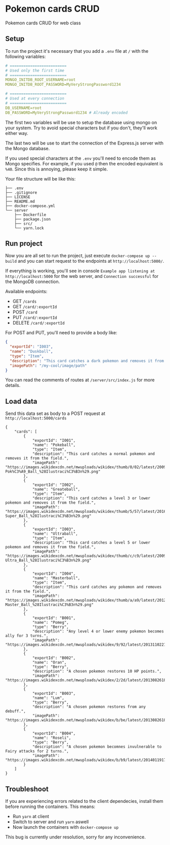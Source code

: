 # Pokemon cards CRUD
Pokemon cards CRUD for web class

## Setup
To run the project it's necessary that you add a `.env` file at `/` with the following variables:
```yaml
# =========================
# Used only the first time
# =========================
MONGO_INITDB_ROOT_USERNAME=root
MONGO_INITDB_ROOT_PASSWORD=MyVeryStrongPassword1234

# =========================
# Used at every connection
# =========================
DB_USERNAME=root
DB_PASSWORD=MyVeryStrongPassword1234 # Already encoded
```
The first two variables will be use to setup the database using mongo on your system. Try to avoid special characters but if you don't, they'll work either way.

The last two will be use to start the connection of the Express.js server with the Mongo database. 

If you used special characters at the `.env` you'll need to encode them as Mongo specifies. For example, if you used `@` then the encoded equivalent is `%40`. Since this is annoying, please keep it simple.

Your file structure will be like this:
```
├── .env
├── .gitignore
├── LICENSE
├── README.md
├── docker-compose.yml
└── server
    ├── Dockerfile
    ├── package.json
    ├── src/
    └── yarn.lock
```

## Run project
Now you are all set to run the project, just execute `docker-compose up --build` and you can start request to the endpoints at `http://localhost:5000/`.

If everything is working, you'll see in console `Example app listening at http://localhost:5000` for the web server, and `Connection successful` for the MongoDB connection.

Available endpoints:

- GET `/cards`
- GET `/card/:exportId`
- POST `/card`
- PUT `/card/:exportId`
- DELETE `/card/:exportId`

For POST and PUT, you'll need to provide a body like:
```JSON
{
  "exportId": "I003",
  "name": "Duskball",
  "type": "Item",
  "description": "This card catches a dark pokemon and removes it from the field.",
  "imagePath": "/my-cool/image/path"
}
```
You can read the comments of routes at `/server/src/index.js` for more details.


## Load data
Send this data set as body to a POST request at `http://localhost:5000/cards`
```
{
    "cards": [
        {
            "exportId": "I001",
            "name": "Pokeball",
            "type": "Item",
            "description": "This card catches a normal pokemon and removes it from the field.",
            "imagePath": "https://images.wikidexcdn.net/mwuploads/wikidex/thumb/0/02/latest/20090125150654/Pok%C3%A9_Ball_%28Ilustraci%C3%B3n%29.png/150px-Pok%C3%A9_Ball_%28Ilustraci%C3%B3n%29.png"
        },
        {
            "exportId": "I002",
            "name": "Greateball",
            "type": "Item",
            "description": "This card catches a level 3 or lower pokemon and removes it from the field.",
            "imagePath": "https://images.wikidexcdn.net/mwuploads/wikidex/thumb/5/57/latest/20160831125614/Super_Ball_%28Ilustraci%C3%B3n%29.png/120px-Super_Ball_%28Ilustraci%C3%B3n%29.png"
        },
        {
            "exportId": "I003",
            "name": "Ultraball",
            "type": "Item",
            "description": "This card catches a level 5 or lower pokemon and removes it from the field.",
            "imagePath": "https://images.wikidexcdn.net/mwuploads/wikidex/thumb/c/c9/latest/20090125150713/Ultra_Ball_%28Ilustraci%C3%B3n%29.png/150px-Ultra_Ball_%28Ilustraci%C3%B3n%29.png"
        },
        {
            "exportId": "I004",
            "name": "Masterball",
            "type": "Item",
            "description": "This card catches any pokemon and removes it from the field.",
            "imagePath": "https://images.wikidexcdn.net/mwuploads/wikidex/thumb/a/a9/latest/20120802225204/Master_Ball_%28Ilustraci%C3%B3n%29.png/120px-Master_Ball_%28Ilustraci%C3%B3n%29.png"
        },
        {
            "exportId": "B001",
            "name": "Pomeg",
            "type": "Berry",
            "description": "Any level 4 or lower enemy pokemon becomes ally for 3 turns.",
            "imagePath": "https://images.wikidexcdn.net/mwuploads/wikidex/9/92/latest/20131102213720/Baya_Grana_%28Dream_World%29.png"
        },
        {
            "exportId": "B002",
            "name": "Oran",
            "type": "Berry",
            "description": "A chosen pokemon restores 10 HP points.",
            "imagePath": "https://images.wikidexcdn.net/mwuploads/wikidex/2/2d/latest/20130826183523/Baya_Aranja_%28Dream_World%29.png"
        },
        {
            "exportId": "B003",
            "name": "Lum",
            "type": "Berry",
            "description": "A chosen pokemon restores from any debuff.",
            "imagePath": "https://images.wikidexcdn.net/mwuploads/wikidex/b/be/latest/20130826183525/Baya_Ziuela_%28Dream_World%29.png"
        },
        {
            "exportId": "B004",
            "name": "Roseli",
            "type": "Berry",
            "description": "A chosen pokemon becomnes invulnerable to Fairy attacks for 2 turns.",
            "imagePath": "https://images.wikidexcdn.net/mwuploads/wikidex/b/b9/latest/20140119171658/Baya_Hibis_%28Dream_World%29.png"
        }
    ]
}
```

## Troubleshoot
If you are experiencing errors related to the client dependecies, install them before running the containers.
This means:
- Run `yarn` at client
- Switch to server and run `yarn` aswell
- Now launch the containers with `docker-compose up`

This bug is currently under resolution, sorry for any inconvenience.
